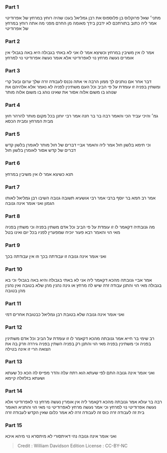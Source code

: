 
### Part 1
מתני׳ שאל פרוקלוס בן פלוספוס את רבן גמליאל בעכו שהיה רוחץ במרחץ של אפרודיטי אמר ליה כתוב בתורתכם לא ידבק בידך מאומה מן החרם מפני מה אתה רוחץ במרחץ של אפרודיטי

### Part 2
אמר לו אין משיבין במרחץ וכשיצא אמר לו אני לא באתי בגבולה היא באה בגבולי אין אומרים נעשה מרחץ נוי לאפרודיטי אלא אומר נעשה אפרודיטי נוי למרחץ

### Part 3
דבר אחר אם נותנים לך ממון הרבה אי אתה נכנס לעבודה זרה שלך ערום ובעל קרי ומשתין בפניה זו עומדת על פי הביב וכל העם משתינין לפניה לא נאמר אלא אלהיהם את שנוהג בו משום אלוה אסור את שאינו נוהג בו משום אלוה מותר

### Part 4
גמ׳ והיכי עביד הכי והאמר רבה בר בר חנה אמר רבי יוחנן בכל מקום מותר להרהר חוץ מבית המרחץ ומבית הכסא

### Part 5
וכי תימא בלשון חול אמר ליה והאמר אביי דברים של חול מותר לאומרן בלשון קדש דברים של קדש אסור לאומרן בלשון חול

### Part 6
תנא כשיצא אמר לו אין משיבין במרחץ

### Part 7
אמר רב חמא בר יוסף ברבי אמר רבי אושעיא תשובה גנובה השיבו רבן גמליאל לאותו הגמון ואני אומר אינה גנובה 

### Part 8
מה גנובתיה דקאמר לו זו עומדת על פי הביב וכל אדם משתין בפניה וכי משתין בפניה מאי הוי והאמר רבא פעור יוכיח שמפערין לפניו בכל יום ואינו בטל

### Part 9
ואני אומר אינה גנובה זו עבודתה בכך וזו אין עבודתה בכך

### Part 10
אמר אביי גנובתה מהכא דקאמר ליה אני לא באתי בגבולה והיא באה בגבולי וכי בא בגבולה מאי הוי והתנן עבודה זרה שיש לה מרחץ או גינה נהנין מהן שלא בטובה ואין נהנין מהן בטובה

### Part 11
ואני אומר אינה גנובה שלא בטובת רבן גמליאל כבטובת אחרים דמי

### Part 12
רב שימי בר חייא אמר גנובתה מהכא דקאמר לו זו עומדת על הביב וכל אדם משתינין בפניה וכי משתינין בפניה מאי הוי והתנן רק בפניה השתין בפניה גיררה וזרק בה את הצואה הרי זו אינה בטילה

### Part 13
ואני אומר אינה גנובה התם לפי שעתא הוא רתח עלה והדר מפייס לה הכא כל שעתא ושעתא בזלזולה קיימא

### Part 14
רבה בר עולא אמר גנובתה מהכא דקאמר ליה אין אומרין נעשה מרחץ נוי לאפרודיטי אלא נעשה אפרודיטי נוי למרחץ וכי אמר נעשה מרחץ לאפרודיטי נוי מאי הוי והתניא האומר בית זה לעבודה זרה כוס זה לעבודה זרה לא אמר כלום שאין הקדש לעבודה זרה

### Part 15
ואני אומר אינה גנובה נהי דאיתסורי לא מיתסרא נוי מיהא איכא

>Credit : William Davidson Edition
>License : CC-BY-NC